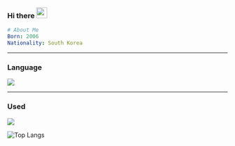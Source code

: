 <h3>
  Hi there
  <a id="waving">
    <img src="https://em-content.zobj.net/source/microsoft-teams/363/waving-hand_1f44b.png" width=25 />
  </a>
</h3>

```yml
# About Me
Born: 2006
Nationality: South Korea
```
<hr />

<a id="Language">
  <h3>Language</h3>
  <img src="https://skillicons.dev/icons?i=php,python,html,js" />
</a>

<hr />

<a id="Used">
  <h3>Used</h3>
  <img src="https://skillicons.dev/icons?i=idea,vscode" />
</a>

![Top Langs](https://github-readme-stats.vercel.app/api/top-langs/?username=m1ns30anuraghazra&layout=compact)
